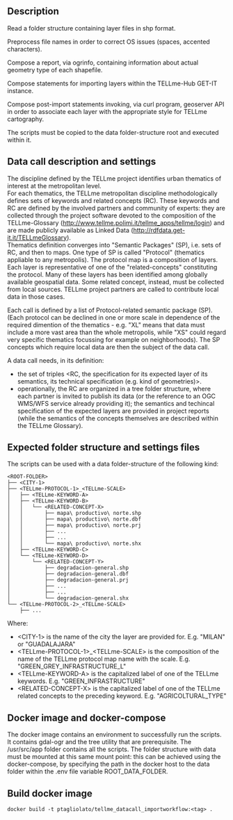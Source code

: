 ## Description
Read a folder structure containing layer files in shp format.

Preprocess file names in order to correct OS issues (spaces, accented characters).

Compose a report, via ogrinfo, containing information about actual geometry type of each shapefile.

Compose statements for importing layers within the TELLme-Hub GET-IT instance.

Compose post-import statements invoking, via curl program, geoserver API in order to associate each layer with the appropriate style for TELLme cartography.

The scripts must be copied to the data folder-structure root and executed within it.

## Data call description and settings
The discipline defined by the TELLme project identifies urban thematics of interest at the metropolitan level.     
For each thematics, the TELLme metropolitan discipline methodologically defines sets of keywords and related concepts (RC). These keywords and RC are defined by the involved partners and community of experts: they are collected through the project software devoted to the composition of the TELLme-Glossary (http://www.tellme.polimi.it/tellme_apps/tellme/login) and are made publicly available as Linked Data (http://rdfdata.get-it.it/TELLmeGlossary).  
Thematics definition converges into "Semantic Packages" (SP), i.e. sets of RC, and then to maps. One type of SP is called "Protocol" (thematics appliable to any metropolis). The protocol map is a composition of layers. Each layer is representative of one of the "related-concepts" constituting the protocol. Many of these layers has been identified among globally available geospatial data. Some related concept, instead, must be collected from local sources. TELLme project partners are called to contribute local data in those cases.

Each call is defined by a list of Protocol-related semantic package (SP). (Each protocol can be declined in one or more scale in dependence of the required dimention of the thematics - e.g. "XL" means that data must include a more vast area than the whole metropolis, while "XS" could regard very specific thematics focussing for example on neighborhoods). 
The SP concepts which require local data are then the subject of the data call. 

A data call needs, in its definition:
- the set of triples \<RC, the specification for its expected layer of its semantics, its technical specification (e.g. kind of geometries)\>.
- operationally, the RC are organized in a tree folder structure, where each partner is invited to publish its data (or the reference to an OGC WMS/WFS service already providing it); the semantics and techincal specification of the expected layers are provided in project reports (while the semantics of the concepts themselves are described within the TELLme Glossary).
       
## Expected folder structure and settings files
The scripts can be used with a data folder-structure of the following kind:

    <ROOT-FOLDER>
    ├──	<CITY-1>
	├── <TELLme-PROTOCOL-1>_<TELLme-SCALE>
	│   ├── <TELLme-KEYWORD-A>
	│   ├── <TELLme-KEYWORD-B>
	│   │   └── <RELATED-CONCEPT-X>
	│   │       ├── mapa\ productivo\ norte.shp
	│   │       ├── mapa\ productivo\ norte.dbf
	│   │       ├── mapa\ productivo\ norte.prj
	│   │       ├── ...
	│   │       ├── ...
	│   │       └── mapa\ productivo\ norte.shx
	│   ├── <TELLme-KEYWORD-C>
	│   └── <TELLme-KEYWORD-D>
	│       └── <RELATED-CONCEPT-Y>
	│           ├── degradacion-general.shp
	│           ├── degradacion-general.dbf
	│           ├── degradacion-general.prj
	│           ├── ...
	│           ├── ...
	│           └── degradacion-general.shx
	└── <TELLme-PROTOCOL-2>_<TELLme-SCALE>
	    ├── ...
	    
Where:
- \<CITY-1\> is the name of the city the layer are provided for. E.g. "MILAN" or "GUADALAJARA"
- \<TELLme-PROTOCOL-1\>_\<TELLme-SCALE\> is the composition of the name of the TELLme protocol map name with the scale. E.g. "GREEN_GREY_INFRASTRUCTURE_L"
- \<TELLme-KEYWORD-A\> is the capitalized label of one of the TELLme keywords. E.g. "GREEN_INFRASTRUCTURE"
- \<RELATED-CONCEPT-X\> is the capitalized label of one of the TELLme related concepts to the preceding keyword. E.g. "AGRICOLTURAL_TYPE"


## Docker image and docker-compose
The docker image contains an environment to successfully run the scripts. It contains gdal-ogr and the tree utility that are prerequisite.
The /usr/src/app folder contains all the scripts. The folder structure with data must be mounted at this same mount point:
this can be achieved using the docker-compose, by specifying the path in the docker host to the data folder within the .env file variable ROOT_DATA_FOLDER.  

## Build docker image
    docker build -t ptagliolato/tellme_datacall_importworkflow:<tag> .
